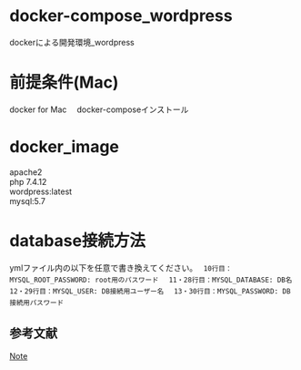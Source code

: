 # docker-compose_wordpress
dockerによる開発環境_wordpress

# 前提条件(Mac)
docker for Mac　
docker-composeインストール　

# docker_image
apache2  
php 7.4.12  
wordpress:latest  
mysql:5.7

# database接続方法
ymlファイル内の以下を任意で書き換えてください。　
```10行目：MYSQL_ROOT_PASSWORD: root用のパスワード```　
```11・28行目：MYSQL_DATABASE: DB名```　
```12・29行目：MYSQL_USER: DB接続用ユーザー名```　
```13・30行目：MYSQL_PASSWORD: DB接続用パスワード```　

## 参考文献
[Note](https://note.com/ignorant_kenji/n/nf0d961220338)
